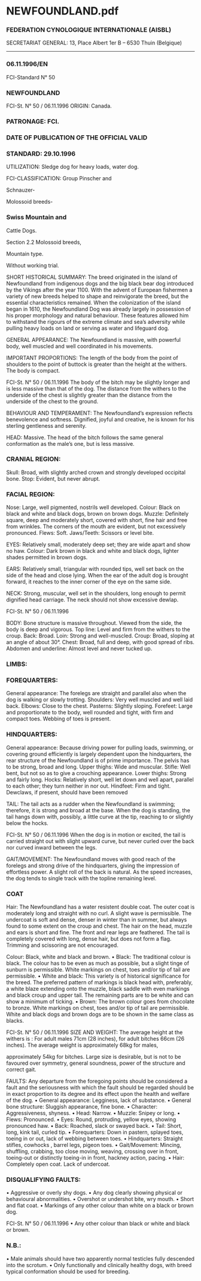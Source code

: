 # NEWFOUNDLAND.pdf


### FEDERATION CYNOLOGIQUE INTERNATIONALE (AISBL)


SECRETARIAT GENERAL: 13, Place Albert 1er  B – 6530 Thuin (Belgique)
______________________________________________________________________________

### 06.11.1996/EN



FCI-Standard N° 50

### NEWFOUNDLAND




FCI-St. N° 50 / 06.11.1996
ORIGIN: Canada.

### PATRONAGE:  FCI.



### DATE OF PUBLICATION OF THE OFFICIAL VALID



### STANDARD: 29.10.1996



UTILIZATION: Sledge dog for heavy loads, water dog.

FCI-CLASSIFICATION:  Group
Pinscher and



Schnauzer-


Molossoid breeds-


### Swiss Mountain and



Cattle Dogs.

Section  2.2
Molossoid breeds,


Mountain type.

Without working trial.

SHORT HISTORICAL SUMMARY: The breed originated in the
island of Newfoundland from indigenous dogs and the big black bear
dog introduced by the Vikings after the year 1100.  With the advent
of European fishermen a variety of new breeds helped to shape and
reinvigorate the breed, but the essential characteristics remained.
When the colonization of the island began in 1610, the
Newfoundland Dog was already largely in possession of his proper
morphology and natural behaviour.  These features allowed him to
withstand the rigours of the extreme climate and sea’s adversity
while pulling heavy loads on land or serving as water and lifeguard
dog.

GENERAL APPEARANCE: The Newfoundland is massive, with
powerful body, well muscled and well coordinated in his
movements.

IMPORTANT PROPORTIONS: The length of the body from the
point of shoulders to the point of buttock is greater than the height at
the withers.  The body is compact.


FCI-St. N° 50 / 06.11.1996
The body of the bitch may be slightly longer and is less massive than
that of the dog.  The distance from the withers to the underside of the
chest is slightly greater than the distance from the underside of the
chest to the ground.

BEHAVIOUR AND TEMPERAMENT: The Newfoundland’s
expression reflects benevolence and softness.  Dignified, joyful and
creative, he is known for his sterling gentleness and serenity.

HEAD: Massive.  The head of the bitch follows the same general
conformation as the male’s one, but is less massive.

### CRANIAL REGION:


Skull: Broad, with slightly arched crown and strongly developed
occipital bone.
Stop: Evident, but never abrupt.

### FACIAL REGION:


Nose: Large, well pigmented, nostrils well developed.   Colour:
Black on black and white and black dogs, brown on brown dogs.
Muzzle: Definitely square, deep and moderately short, covered with
short, fine hair and free from wrinkles.  The corners of the mouth are
evident, but not excessively pronounced.
Flews: Soft.
Jaws/Teeth: Scissors or level bite.

EYES: Relatively small, moderately deep set; they are wide apart
and show no haw.  Colour: Dark brown in black and white and black
dogs, lighter shades permitted in brown dogs.

EARS: Relatively small, triangular with rounded tips, well set back
on the side of the head and close lying.  When the ear of the adult
dog is brought forward, it reaches to the inner corner of the eye on
the same side.

NECK: Strong, muscular, well set in the shoulders, long enough to
permit dignified head carriage.  The neck should not show excessive
dewlap.


FCI-St. N° 50 / 06.11.1996

BODY: Bone structure is massive throughout.  Viewed from the
side, the body is deep and vigorous.
Top line: Level and firm from the withers to the croup.
Back: Broad.
Loin: Strong and well-muscled.
Croup: Broad, sloping at an angle of about 30°.
Chest: Broad, full and deep, with good spread of ribs.
Abdomen and underline: Almost level and never tucked up.

### LIMBS:



### FOREQUARTERS:


General appearance: The forelegs are straight and parallel also when
the dog is walking or slowly trotting.
Shoulders: Very well muscled and well laid back.
Elbows: Close to the chest.
Pasterns: Slightly sloping.
Forefeet: Large and proportionate to the body, well rounded and
tight, with firm and compact toes.  Webbing of toes is present.

### HINDQUARTERS:


General appearance: Because driving power for pulling loads,
swimming, or covering ground efficiently is largely dependent upon
the hindquarters, the rear structure of the Newfoundland is of prime
importance.  The pelvis has to be strong, broad and long.
Upper thighs: Wide and muscular.
Stifle: Well bent, but not so as to give a crouching appearance.
Lower thighs: Strong and fairly long.
Hocks: Relatively short, well let down and well apart, parallel to
each other; they turn neither in nor out.
Hindfeet: Firm and tight.  Dewclaws, if present, should have been
removed

TAIL: The tail acts as a rudder when the Newfoundland is
swimming; therefore, it is strong and broad at the base.  When the
dog is standing, the tail hangs down with, possibly, a little curve at
the tip, reaching to or slightly below the hocks.


FCI-St. N° 50 / 06.11.1996
When the dog is in motion or excited, the tail is carried straight out
with slight upward curve, but never curled over the back nor curved
inward between the legs.

GAIT/MOVEMENT: The Newfoundland moves with good reach
of the forelegs and strong drive of the hindquarters, giving the
impression of effortless power.  A slight roll of the back is natural.
As the speed increases, the dog tends to single track with the topline
remaining level.

### COAT



Hair: The Newfoundland has a water resistent double coat.  The
outer coat is moderately long and straight with no curl.  A slight
wave is permissible.  The undercoat is soft and dense, denser in
winter than in summer, but always found to some extent on the croup
and chest.  The hair on the head, muzzle and ears is short and fine.
The front and rear legs are feathered.  The tail is completely covered
with long, dense hair, but does not form a flag.  Trimming and
scissoring are not encouraged.

Colour: Black, white and black and brown.
• Black: The traditional colour is black.  The colour has to be even
as much as possible, but a slight tinge of sunburn is permissible.
White markings on chest, toes and/or tip of tail are permissible.
• White and black: This variety is of historical significance for the
breed.  The preferred pattern of markings is black head with,
preferably, a white blaze extending onto the muzzle, black saddle
with even markings and black croup and upper tail.  The
remaining parts are to be white and can show a minimum of
ticking.
• Brown: The brown colour goes from chocolate to bronze.  White
markings on chest, toes and/or tip of tail are permissible.  White
and black dogs and brown dogs are to be shown in the same class
as blacks.




FCI-St. N° 50 / 06.11.1996
SIZE AND WEIGHT: The average height at the withers is :
For adult males     71cm (28 inches),
for adult bitches   66cm (26 inches).
The average weight is  approximately 68kg for males,

approximately 54kg for bitches.
Large size is desirable, but is not to be favoured over symmetry,
general soundness, power of the structure and correct gait.

FAULTS: Any departure from the foregoing points should be
considered a fault and the seriousness with which the fault should be
regarded should be in exact proportion to its degree and its effect
upon the health and welfare of the dog.
• General appearance: Legginess, lack of substance.
• General bone structure: Sluggish appearance, fine bone.
• Character: Aggressiveness, shyness.
• Head: Narrow.
• Muzzle: Snipey or long.
• Flews: Pronounced.
• Eyes: Round, protruding, yellow eyes, showing pronounced haw.
• Back: Roached, slack or swayed back.
• Tail: Short, long, kink tail, curled tip.
• Forequarters: Down in pastern, splayed toes, toeing in or out, lack
of webbing between toes.
• Hindquarters: Straight stifles, cowhocks , barrel legs, pigeon toes.
• Gait/Movement: Mincing, shuffling, crabbing, too close moving,
weaving, crossing over in front, toeing-out or distinctly toeing-in
in front, hackney action, pacing.
• Hair: Completely open coat.  Lack of undercoat.

### DISQUALIFYING FAULTS:


• Aggressive or overly shy dogs.
• Any dog clearly showing physical or behavioural abnormalities.
• Overshot or undershot bite, wry mouth.
•
Short and flat coat.
•
Markings of any other colour than white on a black or brown
dog.


FCI-St. N° 50 / 06.11.1996
•
Any other colour than black or white and black or brown.

### N.B.:


•
Male animals should have two apparently normal testicles fully
descended into the scrotum.
•
Only functionally and clinically healthy dogs, with breed
typical conformation should be used for breeding.






